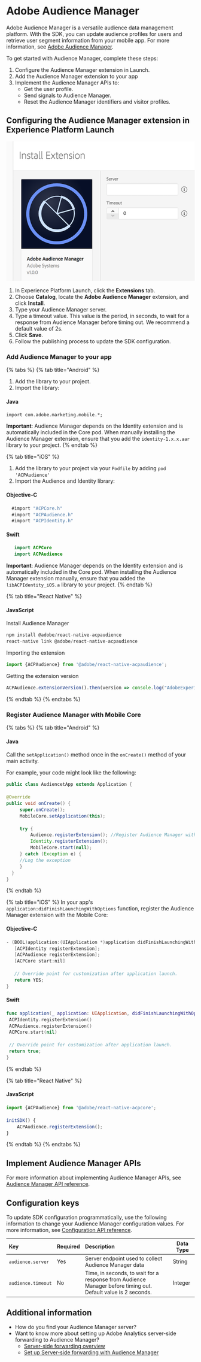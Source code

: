 # Adobe Audience Manager

Adobe Audience Manager is a versatile audience data management platform. With the SDK, you can update audience profiles for users and retrieve user segment information from your mobile app. For more information, see [Adobe Audience Manager](https://www.adobe.com/analytics/audience-manager.html).

To get started with Audience Manager, complete these steps:

1. Configure the Audience Manager extension in Launch.
2. Add the Audience Manager extension to your app
3. Implement the Audience Manager APIs to:
   * Get the user profile.
   * Send signals to Audience Manager.
   * Reset the Audience Manager identifiers and visitor profiles.

## Configuring the Audience Manager extension in Experience Platform Launch     <a id="configuring-the-audience-manager-extension-in-adobe-launch"></a>

![Adobe Audience Manager Extension Configuration](../../.gitbook/assets/screen-shot-2018-10-04-at-7.51.32-pm-1.png)

1. In Experience Platform Launch, click the **Extensions** tab.
2. Choose **Catalog**, locate the **Adobe Audience Manager** extension, and click **Install**.
3. Type your Audience Manager server.
4. Type a timeout value. This value is the period, in seconds, to wait for a response from Audience Manager before timing out. We recommend a default value of 2s.
5. Click **Save**.
6. Follow the publishing process to update the SDK configuration.

### Add Audience Manager to your app

{% tabs %}
{% tab title="Android" %}
1. Add the library to your project.
2. Import the library:

#### Java

```text
import com.adobe.marketing.mobile.*;
```

**Important**: Audience Manager depends on the Identity extension and is automatically included in the Core pod. When manually installing the Audience Manager extension, ensure that you add the `identity-1.x.x.aar` library to your project.
{% endtab %}

{% tab title="iOS" %}
1. Add the library to your project via your `Podfile` by adding `pod 'ACPAudience'`
2. Import the Audience and Identity library:

#### Objective-C

```objectivec
  #import "ACPCore.h"
  #import "ACPAudience.h"
  #import "ACPIdentity.h"
```

#### Swift

```swift
   import ACPCore
   import ACPAudience
```

**Important**: Audience Manager depends on the Identity extension and is automatically included in the Core pod. When installing the Audience Manager extension manually, ensure that you added the `libACPIdentity_iOS.a` library to your project.
{% endtab %}

{% tab title="React Native" %}
#### JavaScript

Install Audience Manager

```jsx
npm install @adobe/react-native-acpaudience
react-native link @adobe/react-native-acpaudience
```

Importing the extension

```jsx
import {ACPAudience} from '@adobe/react-native-acpaudience';
```

Getting the extension version

```jsx
ACPAudience.extensionVersion().then(version => console.log("AdobeExperienceSDK: ACPAudience version: " + version));
```
{% endtab %}
{% endtabs %}

### Register Audience Manager with Mobile Core

{% tabs %}
{% tab title="Android" %}
#### Java

Call the `setApplication()` method once in the `onCreate()` method of your main activity.

For example, your code might look like the following:

```java
public class AudiencetApp extends Application {

@Override
public void onCreate() {
     super.onCreate();
     MobileCore.setApplication(this);

     try {
         Audience.registerExtension(); //Register Audience Manager with Mobile Core
         Identity.registerExtension();
         MobileCore.start(null);
     } catch (Exception e) {
     //Log the exception
     }
  }
}
```
{% endtab %}

{% tab title="iOS" %}
In your app's `application:didFinishLaunchingWithOptions` function, register the Audience Manager extension with the Mobile Core:

#### Objective-C

```objectivec
- (BOOL)application:(UIApplication *)application didFinishLaunchingWithOptions:(NSDictionary *)launchOptions {
   [ACPIdentity registerExtension];
   [ACPAudience registerExtension];
   [ACPCore start:nil]

   // Override point for customization after application launch.
   return YES;
}
```

#### Swift

```swift
func application(_ application: UIApplication, didFinishLaunchingWithOptions launchOptions: [UIApplication.LaunchOptionsKey: Any]?) -> Bool {  
 ACPIdentity.registerExtension()
 ACPAudience.registerExtension()
 ACPCore.start(nil)

 // Override point for customization after application launch.
 return true;
}
```
{% endtab %}

{% tab title="React Native" %}
#### JavaScript

```jsx
import {ACPAudience} from '@adobe/react-native-acpcore';

initSDK() {
    ACPAudience.registerExtension();
}
```
{% endtab %}
{% endtabs %}

## Implement Audience Manager APIs

For more information about implementing Audience Manager APIs, see [Audience Manager API reference](audience-manager-api-reference.md).

## Configuration keys

To update SDK configuration programmatically, use the following information to change your Audience Manager configuration values. For more information, see [Configuration API reference](https://aep-sdks.gitbook.io/docs/using-mobile-extensions/mobile-core/configuration/configuration-api-reference).

| Key | Required | Description | Data Type |
| :--- | :--- | :--- | ---- |
| `audience.server` | Yes | Server endpoint used to collect Audience Manager data | String |
| `audience.timeout` | No | Time, in seconds, to wait for a response from Audience Manager before timing out. Default value is 2 seconds. | Integer |

## Additional information

* How do you find your Audience Manager server?
* Want to know more about setting up Adobe Analytics server-side forwarding to Audience Manager?
  * [Server-side forwarding overview](https://docs.adobe.com/content/help/en/analytics/admin/admin-tools/server-side-forwarding/ssf.html)
  * [Set up Server-side forwarding with Audience Manager](https://aep-sdks.gitbook.io/docs/using-mobile-extensions/adobe-analytics#server-side-forwarding-with-audience-manager) 

